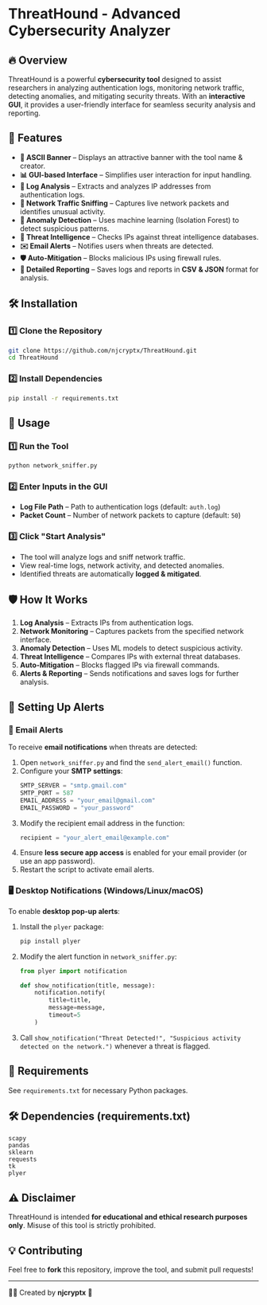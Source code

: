 # ThreatHound - Advanced Cybersecurity Analyzer

## 🔥 Overview
ThreatHound is a powerful **cybersecurity tool** designed to assist researchers in analyzing authentication logs, monitoring network traffic, detecting anomalies, and mitigating security threats. With an **interactive GUI**, it provides a user-friendly interface for seamless security analysis and reporting.

## 🚀 Features
- **🎨 ASCII Banner** – Displays an attractive banner with the tool name & creator.
- **📊 GUI-based Interface** – Simplifies user interaction for input handling.
- **📜 Log Analysis** – Extracts and analyzes IP addresses from authentication logs.
- **📡 Network Traffic Sniffing** – Captures live network packets and identifies unusual activity.
- **🔬 Anomaly Detection** – Uses machine learning (Isolation Forest) to detect suspicious patterns.
- **📡 Threat Intelligence** – Checks IPs against threat intelligence databases.
- **✉️ Email Alerts** – Notifies users when threats are detected.
- **🛡️ Auto-Mitigation** – Blocks malicious IPs using firewall rules.
- **📜 Detailed Reporting** – Saves logs and reports in **CSV & JSON** format for analysis.

## 🛠️ Installation
### 1️⃣ Clone the Repository
```bash
git clone https://github.com/njcryptx/ThreatHound.git
cd ThreatHound
```
### 2️⃣ Install Dependencies
```bash
pip install -r requirements.txt
```

## 🎯 Usage
### 1️⃣ Run the Tool
```bash
python network_sniffer.py
```
### 2️⃣ Enter Inputs in the GUI
- **Log File Path** – Path to authentication logs (default: `auth.log`)
- **Packet Count** – Number of network packets to capture (default: `50`)

### 3️⃣ Click "Start Analysis"
- The tool will analyze logs and sniff network traffic.
- View real-time logs, network activity, and detected anomalies.
- Identified threats are automatically **logged & mitigated**.

## 🛡️ How It Works
1. **Log Analysis** – Extracts IPs from authentication logs.
2. **Network Monitoring** – Captures packets from the specified network interface.
3. **Anomaly Detection** – Uses ML models to detect suspicious activity.
4. **Threat Intelligence** – Compares IPs with external threat databases.
5. **Auto-Mitigation** – Blocks flagged IPs via firewall commands.
6. **Alerts & Reporting** – Sends notifications and saves logs for further analysis.

## 📢 Setting Up Alerts
### 🔔 Email Alerts
To receive **email notifications** when threats are detected:
1. Open `network_sniffer.py` and find the `send_alert_email()` function.
2. Configure your **SMTP settings**:
   ```python
   SMTP_SERVER = "smtp.gmail.com"
   SMTP_PORT = 587
   EMAIL_ADDRESS = "your_email@gmail.com"
   EMAIL_PASSWORD = "your_password"
   ```
3. Modify the recipient email address in the function:
   ```python
   recipient = "your_alert_email@example.com"
   ```
4. Ensure **less secure app access** is enabled for your email provider (or use an app password).
5. Restart the script to activate email alerts.

### 🖥️ Desktop Notifications (Windows/Linux/macOS)
To enable **desktop pop-up alerts**:
1. Install the `plyer` package:
   ```bash
   pip install plyer
   ```
2. Modify the alert function in `network_sniffer.py`:
   ```python
   from plyer import notification

   def show_notification(title, message):
       notification.notify(
           title=title,
           message=message,
           timeout=5
       )
   ```
3. Call `show_notification("Threat Detected!", "Suspicious activity detected on the network.")` whenever a threat is flagged.

## 📜 Requirements
See `requirements.txt` for necessary Python packages.

## 🛠️ Dependencies (requirements.txt)
```
scapy
pandas
sklearn
requests
tk
plyer
```

## ⚠️ Disclaimer
ThreatHound is intended **for educational and ethical research purposes only**. Misuse of this tool is strictly prohibited.

## 💡 Contributing
Feel free to **fork** this repository, improve the tool, and submit pull requests!

---
👨‍💻 Created by **njcryptx** 🚀

